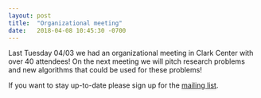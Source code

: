```yaml
---
layout: post
title:  "Organizational meeting"
date:   2018-04-08 10:45:30 -0700
---
```

Last Tuesday 04/03 we had an organizational meeting in Clark Center with over 40 attendees! On the next meeting we will pitch research problems and new algorithms that could be used for these problems!

If you want to stay up-to-date please sign up for the [mailing list][mailing-list].

[mailing-list]: https://goo.gl/forms/ld5qWgYOKjzNYm2A3
